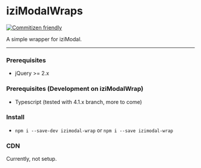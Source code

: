 # iziModalWraps

[![Commitizen friendly](https://img.shields.io/badge/commitizen-friendly-brightgreen.svg)](http://commitizen.github.io/cz-cli/)

A simple wrapper for iziModal.

---

### Prerequisites

- jQuery >= 2.x

### Prerequisites (Development on iziModalWrap)

- Typescript (tested with 4.1.x branch, more to come)

### Install

- `npm i --save-dev izimodal-wrap` or `npm i --save izimodal-wrap`

### CDN

Currently, not setup.
